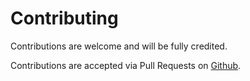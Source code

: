 # Contributing

Contributions are welcome and will be fully credited.

Contributions are accepted via Pull Requests on [Github](https://github.com/c0013r/laravel-ghost-api).